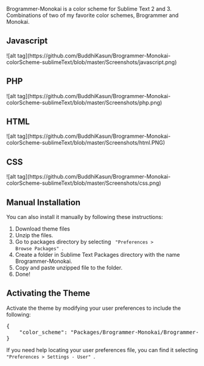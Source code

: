 Brogrammer-Monokai is a color scheme for Sublime Text 2 and 3. Combinations of two of my favorite color schemes, Brogrammer and Monokai.

<h2>Javascript</h2>
![alt tag](https://github.com/BuddhiKasun/Brogrammer-Monokai-colorScheme-sublimeText/blob/master/Screenshots/javascript.png)
<h2>PHP</h2>
![alt tag](https://github.com/BuddhiKasun/Brogrammer-Monokai-colorScheme-sublimeText/blob/master/Screenshots/php.png)
<h2>HTML</h2>
![alt tag](https://github.com/BuddhiKasun/Brogrammer-Monokai-colorScheme-sublimeText/blob/master/Screenshots/html.PNG)
<h2>CSS</h2>
![alt tag](https://github.com/BuddhiKasun/Brogrammer-Monokai-colorScheme-sublimeText/blob/master/Screenshots/css.png)

<h2>Manual Installation</h2>

You can also install it manually by following these instructions:

1. Download theme files
2. Unzip the files.
3. Go to packages directory by selecting <code> "Preferences > Browse Packages" </code>.
3. Create a folder in Sublime Text Packages directory with the name Brogrammer-Monokai.
4. Copy and paste unzipped file to the folder.
5. Done!

<h2>Activating the Theme</h2>

Activate the theme by modifying your user preferences to include the following:

<pre>
{
    "color_scheme": "Packages/Brogrammer-Monokai/Brogrammer-Monokai.tmTheme"
}
</pre>

If you need help locating your user preferences file, you can find it selecting <code> "Preferences > Settings - User" </code>.
